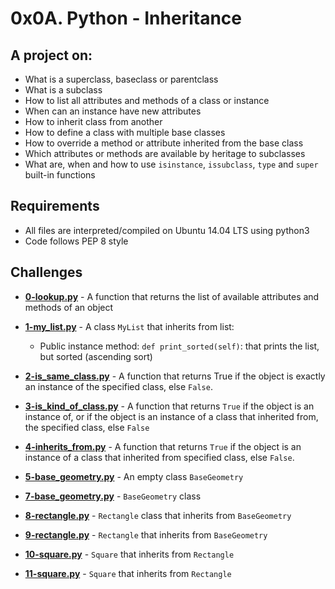 # 0x0A. Python - Inheritance
  
## A project on:
- What is a superclass, baseclass or parentclass
- What is a subclass
- How to list all attributes and methods of a class or instance
- When can an instance have new attributes
- How to inherit class from another
- How to define a class with multiple base classes
- How to override a method or attribute inherited from the base class
- Which attributes or methods are available by heritage to subclasses
- What are, when and how to use `isinstance`, `issubclass`, `type` and `super` built-in functions

## Requirements
- All  files are interpreted/compiled on Ubuntu 14.04 LTS using python3
- Code follows PEP 8 style

## Challenges

- **[0-lookup.py](0-lookup.py)** - A function that returns the list of available attributes and methods of an object

- **[1-my_list.py](1-my_list.py)** - A class `MyList` that inherits from list:
  - Public instance method: `def print_sorted(self)`: that prints the list, but sorted (ascending sort)

- **[2-is_same_class.py](2-is_same_class.py)** - A function that returns True if the object is exactly an instance of the specified class, else `False`.

- **[3-is_kind_of_class.py](3-is_kind_of_class.py)** - A function that returns `True` if the object is an instance of, or if     the object is an instance of a class that inherited from, the specified class, else `False`

- **[4-inherits_from.py](4-inherits_from.py)** - A function that returns `True` if the object is an instance of a class that     inherited from specified class, else `False`.

- **[5-base_geometry.py](5-base_geometry.py)** - An empty class `BaseGeometry`

- **[7-base_geometry.py](7-base_geometry.py)** - `BaseGeometry` class 

- **[8-rectangle.py](8-rectangle.py)** - `Rectangle` class that inherits from `BaseGeometry`

- **[9-rectangle.py](9-rectangle.py)** - `Rectangle` that inherits from `BaseGeometry`

- **[10-square.py](10-square.py)** - `Square` that inherits from `Rectangle`

- **[11-square.py](11-square.py)** - `Square` that inherits from `Rectangle`
